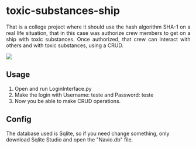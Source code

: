 # toxic-substances-ship
<p align="justify">That is a college project where it should use the hash algorithm SHA-1 on a real life situation, that in this case was authorize crew members to get on a ship with toxic substances. Once authorized, that crew can interact with others and with toxic substances, using a CRUD.<p>

<img src="https://i.imgur.com/PHapIWN.png"/>

## Usage
1. Open and run LoginInterface.py
2. Make the login with Username: teste and Password: teste
3. Now you be able to make CRUD operations.

## Config
The database used is Sqlite, so if you need change something, only download Sqlite Studio and open the "Navio.db" file.

